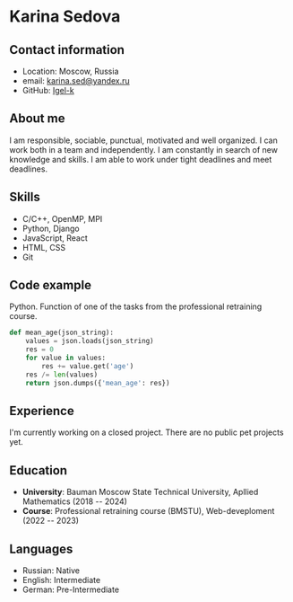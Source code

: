 # Karina Sedova

## Contact information
- Location: Moscow, Russia
- email: karina.sed@yandex.ru
- GitHub: [Igel-k](https://github.com/Igel-k)

## About me
I am responsible, sociable, punctual, motivated and well organized. I can work both in a team and independently. I am constantly in search of new knowledge and skills. I am able to work under tight deadlines and meet deadlines.

## Skills
- C/C++, OpenMP, MPI
- Python, Django
- JavaScript, React
- HTML, CSS
- Git

## Code example
Python. Function of one of the tasks from the professional retraining course.

```python
def mean_age(json_string):
    values = json.loads(json_string)
    res = 0
    for value in values:
        res += value.get('age')
    res /= len(values)
    return json.dumps({'mean_age': res})
```

## Experience
I'm currently working on a closed project.
There are no public pet projects yet.

## Education
- **University**: Bauman Moscow State Technical University, Apllied Mathematics (2018 -- 2024)
- **Course**: Professional retraining course (BMSTU), Web-deveploment (2022 -- 2023)

## Languages
- Russian: Native
- English: Intermediate
- German: Pre-Intermediate

